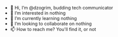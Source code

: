 - 👋 Hi, I’m @dzogrim, budding tech communicator
- 👀 I’m interested in nothing
- 🌱 I’m currently learning nothing
- 💞️ I’m looking to collaborate on nothing
- 📫 How to reach me? You'll find it, or not

<!---
dzogrim/dzogrim is a ✨ special ✨ repository because its `README.md` (this file) appears on your GitHub profile.
You can click the Preview link to take a look at your changes.
--->
